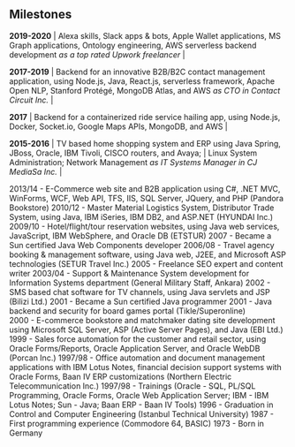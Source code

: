 ## Milestones

**2019-2020** | Alexa skills, Slack apps & bots, Apple Wallet applications, MS Graph applications, Ontology engineering, AWS serverless backend development *as a top rated Upwork freelancer* |

**2017-2019** | Backend for an innovative B2B/B2C contact management application, using Node.js, Java, React.js, serverless framework, Apache Open NLP, Stanford Protégé, MongoDB Atlas, and AWS *as CTO in Contact Circuit Inc.* |

**2017** | Backend for a containerized ride service hailing app, using Node.js, Docker, Socket.io, Google Maps APIs, MongoDB, and AWS |

**2015-2016** | TV based home shopping system and ERP using Java Spring, JBoss, Oracle, IBM Tivoli, CISCO routers, and Avaya; | Linux System Administration; Network Management *as IT Systems  Manager in CJ MediaSa Inc.* |

2013/14 - E-Commerce web site and B2B application using C#, .NET MVC, WinForms, WCF, Web API, TFS, IIS, SQL Server, JQuery, and PHP (Pandora Bookstore)
2010/12 - Master Material Logistics System, Distributor Trade System, using Java, IBM iSeries, IBM DB2, and ASP.NET (HYUNDAI Inc.) 
2009/10 - Hotel/flight/tour reservation websites, using Java web services, JavaScript, IBM WebSphere, and Oracle DB (ETSTUR)
2007 - Became a Sun certified Java Web Components developer 
2006/08 - Travel agency booking & management software, using Java web, J2EE, and Microsoft ASP technologies (SETUR Travel Inc.)
2005 - Freelance SEO expert and content writer
2003/04 - Support & Maintenance System development for Information Systems department (General Military Staff, Ankara)
2002 - SMS based chat software for TV channels, using Java servlets and JSP (Bilizi Ltd.)
2001 - Became a Sun certified Java programmer
2001 - Java backend and security for board games portal (Tikle/Superonline)  
2000 - E-commerce bookstore and matchmaker dating site development using Microsoft SQL Server, ASP (Active Server Pages), and Java (EBI Ltd.)  
1999 - Sales force automation for the customer and retail sector, using Oracle Forms/Reports, Oracle Application Server, and Oracle WebDB (Porcan Inc.)
1997/98 - Office automation and document management applications with IBM Lotus Notes, financial decision support systems with Oracle Forms, Baan IV ERP customizations (Northern Electric Telecommunication Inc.)
1997/98 - Trainings (Oracle - SQL, PL/SQL Programming, Oracle Forms, Oracle Web Application Server; IBM - IBM Lotus Notes; Sun - Java; Baan ERP - Baan IV Tools)
1996 - Graduation in Control and Computer Engineering (Istanbul Technical University) 
1987 - First programming experience (Commodore 64, BASIC)
1973 - Born in Germany


